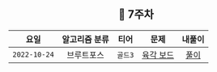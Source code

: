 <div align="center">

## 📅 7주차


|     요일      | 알고리즘 분류 |  티어   |                       문제                       | 내풀이 |
|:-----------:|:-------:|:-----:|:----------------------------------------------:| :---:|
| `2022-10-24` |  브루트포스  | `골드3` | [육각 보드](https://www.acmicpc.net/problem/12946) | [풀이](https://github.com/jangwon3828/Algorithm_Competition-Study/blob/wonjin/8%EC%A3%BC%EC%B0%A8/8%EC%A3%BC%EC%B0%A8_%EC%9B%90%EC%A7%84/%EC%9C%A1%EA%B0%81%EB%B3%B4%EB%93%9C.java) |
</div>